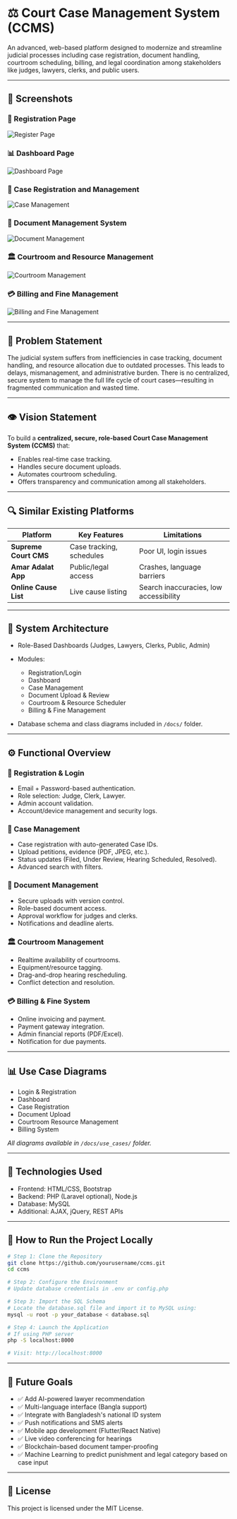

# ⚖️ Court Case Management System (CCMS)

An advanced, web-based platform designed to modernize and streamline judicial processes including case registration, document handling, courtroom scheduling, billing, and legal coordination among stakeholders like judges, lawyers, clerks, and public users.

---

## 📸 Screenshots

### 🔐 Registration Page

![Register Page](assets/register.png)

### 📊 Dashboard Page

![Dashboard Page](assets/dashboard.png)

### 📝 Case Registration and Management

![Case Management](assets/case_management.png)

### 📂 Document Management System

![Document Management](assets/document_management.png)

### 🏛️ Courtroom and Resource Management

![Courtroom Management](assets/courtroom_management.png)

### 💳 Billing and Fine Management

![Billing and Fine Management](assets/billing.png)



---

## 🎯 Problem Statement

The judicial system suffers from inefficiencies in case tracking, document handling, and resource allocation due to outdated processes. This leads to delays, mismanagement, and administrative burden. There is no centralized, secure system to manage the full life cycle of court cases—resulting in fragmented communication and wasted time.

---

## 👁️ Vision Statement

To build a **centralized, secure, role-based Court Case Management System (CCMS)** that:

* Enables real-time case tracking.
* Handles secure document uploads.
* Automates courtroom scheduling.
* Offers transparency and communication among all stakeholders.

---

## 🔍 Similar Existing Platforms

| Platform              | Key Features             | Limitations                            |
| --------------------- | ------------------------ | -------------------------------------- |
| **Supreme Court CMS** | Case tracking, schedules | Poor UI, login issues                  |
| **Amar Adalat App**   | Public/legal access      | Crashes, language barriers             |
| **Online Cause List** | Live cause listing       | Search inaccuracies, low accessibility |

---

## 📐 System Architecture

* Role-Based Dashboards (Judges, Lawyers, Clerks, Public, Admin)
* Modules:

  * Registration/Login
  * Dashboard
  * Case Management
  * Document Upload & Review
  * Courtroom & Resource Scheduler
  * Billing & Fine Management
* Database schema and class diagrams included in `/docs/` folder.

---

## ⚙️ Functional Overview

### 🧾 Registration & Login

* Email + Password-based authentication.
* Role selection: Judge, Clerk, Lawyer.
* Admin account validation.
* Account/device management and security logs.

### 📂 Case Management

* Case registration with auto-generated Case IDs.
* Upload petitions, evidence (PDF, JPEG, etc.).
* Status updates (Filed, Under Review, Hearing Scheduled, Resolved).
* Advanced search with filters.

### 📁 Document Management

* Secure uploads with version control.
* Role-based document access.
* Approval workflow for judges and clerks.
* Notifications and deadline alerts.

### 🏛️ Courtroom Management

* Realtime availability of courtrooms.
* Equipment/resource tagging.
* Drag-and-drop hearing rescheduling.
* Conflict detection and resolution.

### 💳 Billing & Fine System

* Online invoicing and payment.
* Payment gateway integration.
* Admin financial reports (PDF/Excel).
* Notification for due payments.

---

## 📊 Use Case Diagrams

* Login & Registration
* Dashboard
* Case Registration
* Document Upload
* Courtroom Resource Management
* Billing System

*All diagrams available in `/docs/use_cases/` folder.*

---

## 🧪 Technologies Used

* Frontend: HTML/CSS, Bootstrap
* Backend: PHP (Laravel optional), Node.js
* Database: MySQL
* Additional: AJAX, jQuery, REST APIs

---

## 🧪 How to Run the Project Locally

```bash
# Step 1: Clone the Repository
git clone https://github.com/yourusername/ccms.git
cd ccms

# Step 2: Configure the Environment
# Update database credentials in .env or config.php

# Step 3: Import the SQL Schema
# Locate the database.sql file and import it to MySQL using:
mysql -u root -p your_database < database.sql

# Step 4: Launch the Application
# If using PHP server
php -S localhost:8000

# Visit: http://localhost:8000
```

---



## 🔮 Future Goals

* ✅ Add AI-powered lawyer recommendation
* ✅ Multi-language interface (Bangla support)
* ✅ Integrate with Bangladesh's national ID system
* ✅ Push notifications and SMS alerts
* ✅ Mobile app development (Flutter/React Native)
* ✅ Live video conferencing for hearings
* ✅ Blockchain-based document tamper-proofing
* ✅ Machine Learning to predict punishment and legal category based on case input

---

## 📄 License

This project is licensed under the MIT License.

